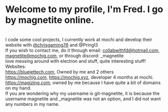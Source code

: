 # Welcome to my profile, I'm Fred. I go by magnetite online.
<br> I code some cool projects, I currently work at mochi and develop their website with [@chrisgaming76](https://github.com/chrisgaming76)
 and @Pringl3
<br> If you wish to contact me, do it through email: collabwithfd@hotmail.com, magnetite@mochig.com, or through discord: _magnetite
<br> love messing around with electron and stuff, quite interesting stuff!
<br>Websites: <br>https://bluejettech.com, Owned by me and 2 others <br>https://mochig.com, https://mochig.xyz, developer 4 months at mochi. <br>https://magizing.com, owned by me because I have quite a bit of domains on my hand.
<br>If you are wondering why my username is git-magnetite, it is because the username magnetite and _magnetite was not an option, and I did not want any numbers in my name.

